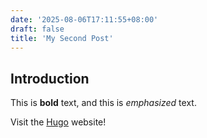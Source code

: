 ```yaml
---
date: '2025-08-06T17:11:55+08:00'
draft: false
title: 'My Second Post'
---
```

## Introduction

This is **bold** text, and this is *emphasized* text.

Visit the [Hugo](https://gohugo.io) website!